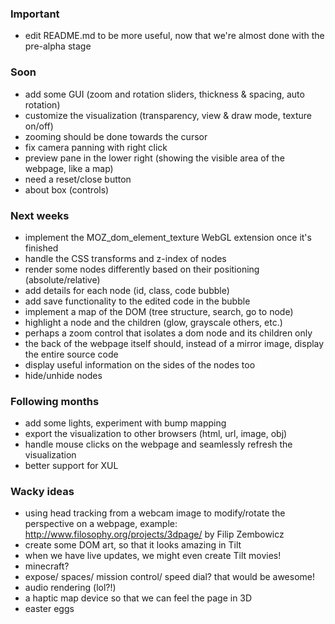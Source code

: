 ### Important
* edit README.md to be more useful, now that we're almost done with the pre-alpha stage

### Soon
* add some GUI (zoom and rotation sliders, thickness & spacing, auto rotation)
* customize the visualization (transparency, view & draw mode, texture on/off)
* zooming should be done towards the cursor
* fix camera panning with right click
* preview pane in the lower right (showing the visible area of the webpage, like a map)
* need a reset/close button
* about box (controls)

### Next weeks
* implement the MOZ_dom_element_texture WebGL extension once it's finished
* handle the CSS transforms and z-index of nodes
* render some nodes differently based on their positioning (absolute/relative)
* add details for each node (id, class, code bubble)
* add save functionality to the edited code in the bubble
* implement a map of the DOM (tree structure, search, go to node)
* highlight a node and the children (glow, grayscale others, etc.)
* perhaps a zoom control that isolates a dom node and its children only
* the back of the webpage itself should, instead of a mirror image, display the entire source code
* display useful information on the sides of the nodes too
* hide/unhide nodes

### Following months
* add some lights, experiment with bump mapping
* export the visualization to other browsers (html, url, image, obj)
* handle mouse clicks on the webpage and seamlessly refresh the visualization
* better support for XUL

### Wacky ideas
* using head tracking from a webcam image to modify/rotate the perspective on a webpage, example: http://www.filosophy.org/projects/3dpage/ by Filip Zembowicz
* create some DOM art, so that it looks amazing in Tilt
* when we have live updates, we might even create Tilt movies! 
* minecraft?
* expose/ spaces/ mission control/ speed dial? that would be awesome!
* audio rendering (lol?!)
* a haptic map device so that we can feel the page in 3D
* easter eggs

